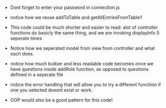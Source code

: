 * Dont forget to enter your password in connection.js
* notice how we reuse addToTable and getAllEntriesFromTable!!
* This code could be much shorter and easier to read: alot of controller functions do basicly the same thing, and we are invoking displayInfo 5 seperate times
* Notice how we seperated model from view from controller and what each does. 
* notice how much bulkier and less readable code becomes once we have questions inside addRole function, as opposed to questions defined in a seperate file
* notice the error handling that will allow you to try a different funcition if one you selected doesnt exist or work. 

* OOP would also be a good pattern for this code!
